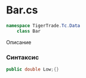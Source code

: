 
# Bar.cs
```csharp
namespace TigerTrade.Tc.Data  
    class Bar
```

Описание

### Синтаксис
```csharp
public double Low;{}
```
